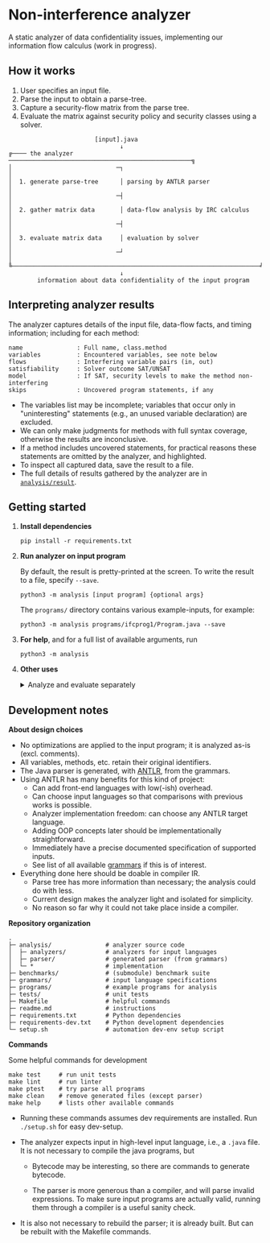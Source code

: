 # Non-interference analyzer 

A static analyzer of data confidentiality issues, implementing our information flow calculus (work in progress).

## How it works

1. User specifies an input file.
2. Parse the input to obtain a parse-tree.
3. Capture a security-flow matrix from the parse tree.
4. Evaluate the matrix against security policy and security classes using a solver.

```
                        [input].java
                               ↓
╔──── the analyzer ───────────────────────────────────────────────────╗
│                             ─┐                                      │ 
│  1. generate parse-tree      │ parsing by ANTLR parser              │
│                             ─┤                                      │
│  2. gather matrix data       │ data-flow analysis by IRC calculus   │
│                             ─┤                                      │
│  3. evaluate matrix data     │ evaluation by solver                 │
│                             ─┘                                      │
╚─────────────────────────────────────────────────────────────────────╝
                               ↓
        information about data confidentiality of the input program                              
```

## Interpreting analyzer results

The analyzer captures details of the input file, data-flow facts, and timing information;
including for each method:

```
name               : Full name, class.method
variables          : Encountered variables, see note below               
flows              : Interfering variable pairs (in, out)    
satisfiability     : Solver outcome SAT/UNSAT                 
model              : If SAT, security levels to make the method non-interfering
skips              : Uncovered program statements, if any 
```

* The variables list may be incomplete; variables that occur only in "uninteresting" statements (e.g., an unused variable declaration) are excluded.
* We can only make judgments for methods with full syntax coverage, otherwise the results are inconclusive.
* If a method includes uncovered statements, for practical reasons these statements are omitted by the analyzer, and highlighted.
* To inspect all captured data, save the result to a file. 
* The full details of results gathered by the analyzer are in [`analysis/result`](analysis/result.py). 


## Getting started


1. **Install dependencies**

   ```
   pip install -r requirements.txt
   ```

2. **Run analyzer on input program**

   By default, the result is pretty-printed at the screen.
   To write the result to a file, specify `--save`.

   ```
   python3 -m analysis [input program] {optional args}
   ```

   The `programs/` directory contains various example-inputs, for example:

   ```
   python3 -m analysis programs/ifcprog1/Program.java --save
   ```
   
   

3. **For help**, and for a full list of available arguments, run

   ```
   python3 -m analysis
   ```

4. **Other uses**

   <details><summary>Analyze and evaluate separately</summary>
  
    Use this strategy to evaluate the same program against different security policies, without repeating the prior steps.
    
    First, parse and analyze a program, and save the (intermediate) result to a file. 
    
    ```
    python3 -m analysis programs/ifcprog1/Program.java --run A --out result.json
    ```
    
    Then, give the prior result as input to the analyzer:
    
    ```
    python3 -m analysis result.json 
    ```
    
    </details>

## Development notes

**About design choices**

* No optimizations are applied to the input program; it is analyzed as-is (excl. comments).
* All variables, methods, etc. retain their original identifiers.
* The Java parser is generated, with [ANTLR](https://www.antlr.org/), from the grammars.
* Using ANTLR has many benefits for this kind of project:
  * Can add front-end languages with low(-ish) overhead. 
  * Can choose input languages so that comparisons with previous works is possible.
  * Analyzer implementation freedom: can choose any ANTLR target language.
  * Adding OOP concepts later should be implementationally straightforward.
  * Immediately have a precise documented specification of supported inputs.
  * See list of all available [grammars](https://github.com/antlr/grammars-v4) if this is of interest.
* Everything done here should be doable in compiler IR.
  * Parse tree has more information than necessary; the analysis could do with less.
  * Current design makes the analyzer light and isolated for simplicity.
  * No reason so far why it could not take place inside a compiler.


**Repository organization**

```
.
├─ analysis/               # analyzer source code
│  ├─ analyzers/           # analyzers for input languages
│  ├─ parser/              # generated parser (from grammars)
│  └─ *                    # implementation
├─ benchmarks/             # (submodule) benchmark suite
├─ grammars/               # input language specifications
├─ programs/               # example programs for analysis
├─ tests/                  # unit tests
├─ Makefile                # helpful commands
├─ readme.md               # instructions
├─ requirements.txt        # Python dependencies 
├─ requirements-dev.txt    # Python development dependencies
└─ setup.sh                # automation dev-env setup script
```````

**Commands**

Some helpful commands for development

```
make test     # run unit tests
make lint     # run linter
make ptest    # try parse all programs
make clean    # remove generated files (except parser)
make help     # lists other available commands
```

* Running these commands assumes dev requirements are installed.
  Run `./setup.sh` for easy dev-setup.

* The analyzer expects input in high-level input language, i.e., a `.java` file.
  It is not necessary to compile the java programs, but

  * Bytecode may be interesting, so there are commands to generate bytecode.
  
  * The parser is more generous than a compiler, and will parse invalid 
    expressions. To make sure input programs are actually valid, 
    running them through a compiler is a useful sanity check.

* It is also not necessary to rebuild the parser; it is already built. 
  But can be rebuilt with the Makefile commands.

